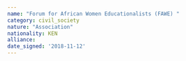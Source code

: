 ```yaml
---
name: "Forum for African Women Educationalists (FAWE) "
category: civil_society
nature: "Association"
nationality: KEN
alliance: 
date_signed: '2018-11-12'
---
```

    